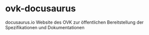 # ovk-docusaurus
docusaurus.io Website des OVK zur öffentlichen Bereitstellung der Spezifikationen und Dokumentationen
